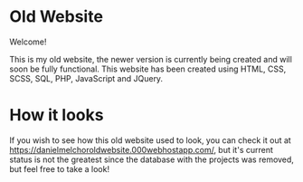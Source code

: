 # Old Website
Welcome!

This is my old website, the newer version is currently being created and will soon be fully functional. This website has been created using HTML, CSS, SCSS, SQL, PHP, JavaScript and JQuery.

# How it looks
If you wish to see how this old website used to look, you can check it out at https://danielmelchoroldwebsite.000webhostapp.com/, but it's current status is not the greatest since the database with the projects was removed, but feel free to take a look!
